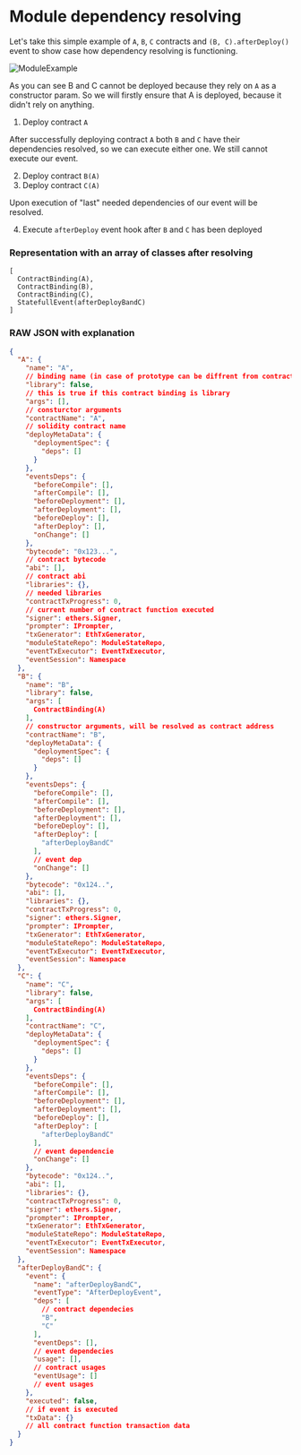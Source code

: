 # Module dependency resolving

Let's take this simple example of `A`, `B`, `C` contracts and `(B, C).afterDeploy()` event to show case how dependency
resolving is functioning.

![ModuleExample](../../images/module_example.png)

As you can see B and C cannot be deployed because they rely on `A` as a constructor param. So we will firstly ensure
that A is deployed, because it didn't rely on anything.

1. Deploy contract `A`

After successfully deploying contract `A` both `B` and `C` have their dependencies resolved, so we can execute either
one. We still cannot execute our event.

2. Deploy contract `B(A)`
3. Deploy contract `C(A)`

Upon execution of "last" needed dependencies of our event will be resolved.

4. Execute `afterDeploy` event hook after `B` and `C` has been deployed

### Representation with an array of classes after resolving

```
[
  ContractBinding(A), 
  ContractBinding(B), 
  ContractBinding(C), 
  StatefullEvent(afterDeployBandC)
]
```

### RAW JSON with explanation

```json
{
  "A": {
    "name": "A",
    // binding name (in case of prototype can be diffrent from contract name)
    "library": false,
    // this is true if this contract binding is library
    "args": [],
    // consturctor arguments
    "contractName": "A",
    // solidity contract name
    "deployMetaData": {
      "deploymentSpec": {
        "deps": []
      }
    },
    "eventsDeps": {
      "beforeCompile": [],
      "afterCompile": [],
      "beforeDeployment": [],
      "afterDeployment": [],
      "beforeDeploy": [],
      "afterDeploy": [],
      "onChange": []
    },
    "bytecode": "0x123...",
    // contract bytecode
    "abi": [],
    // contract abi
    "libraries": {},
    // needed libraries
    "contractTxProgress": 0,
    // current number of contract function executed
    "signer": ethers.Signer,
    "prompter": IPrompter,
    "txGenerator": EthTxGenerator,
    "moduleStateRepo": ModuleStateRepo,
    "eventTxExecutor": EventTxExecutor,
    "eventSession": Namespace
  },
  "B": {
    "name": "B",
    "library": false,
    "args": [
      ContractBinding(A)
    ],
    // constructor arguments, will be resolved as contract address
    "contractName": "B",
    "deployMetaData": {
      "deploymentSpec": {
        "deps": []
      }
    },
    "eventsDeps": {
      "beforeCompile": [],
      "afterCompile": [],
      "beforeDeployment": [],
      "afterDeployment": [],
      "beforeDeploy": [],
      "afterDeploy": [
        "afterDeployBandC"
      ],
      // event dep
      "onChange": []
    },
    "bytecode": "0x124..",
    "abi": [],
    "libraries": {},
    "contractTxProgress": 0,
    "signer": ethers.Signer,
    "prompter": IPrompter,
    "txGenerator": EthTxGenerator,
    "moduleStateRepo": ModuleStateRepo,
    "eventTxExecutor": EventTxExecutor,
    "eventSession": Namespace
  },
  "C": {
    "name": "C",
    "library": false,
    "args": [
      ContractBinding(A)
    ],
    "contractName": "C",
    "deployMetaData": {
      "deploymentSpec": {
        "deps": []
      }
    },
    "eventsDeps": {
      "beforeCompile": [],
      "afterCompile": [],
      "beforeDeployment": [],
      "afterDeployment": [],
      "beforeDeploy": [],
      "afterDeploy": [
        "afterDeployBandC"
      ],
      // event dependencie
      "onChange": []
    },
    "bytecode": "0x124..",
    "abi": [],
    "libraries": {},
    "contractTxProgress": 0,
    "signer": ethers.Signer,
    "prompter": IPrompter,
    "txGenerator": EthTxGenerator,
    "moduleStateRepo": ModuleStateRepo,
    "eventTxExecutor": EventTxExecutor,
    "eventSession": Namespace
  },
  "afterDeployBandC": {
    "event": {
      "name": "afterDeployBandC",
      "eventType": "AfterDeployEvent",
      "deps": [
        // contract dependecies
        "B",
        "C"
      ],
      "eventDeps": [],
      // event dependecies
      "usage": [],
      // contract usages
      "eventUsage": []
      // event usages
    },
    "executed": false,
    // if event is executed
    "txData": {}
    // all contract function transaction data
  }
}
```
